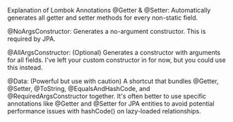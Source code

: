 Explanation of Lombok Annotations
@Getter & @Setter: Automatically generates all getter and setter methods for every non-static field.

@NoArgsConstructor: Generates a no-argument constructor. This is required by JPA.

@AllArgsConstructor: (Optional) Generates a constructor with arguments for all fields. I've left your custom constructor in for now, but you could use this instead.

@Data: (Powerful but use with caution) A shortcut that bundles @Getter, @Setter, @ToString, @EqualsAndHashCode, and @RequiredArgsConstructor together. It's often better to use specific annotations like @Getter and @Setter for JPA entities to avoid potential performance issues with hashCode() on lazy-loaded relationships.
